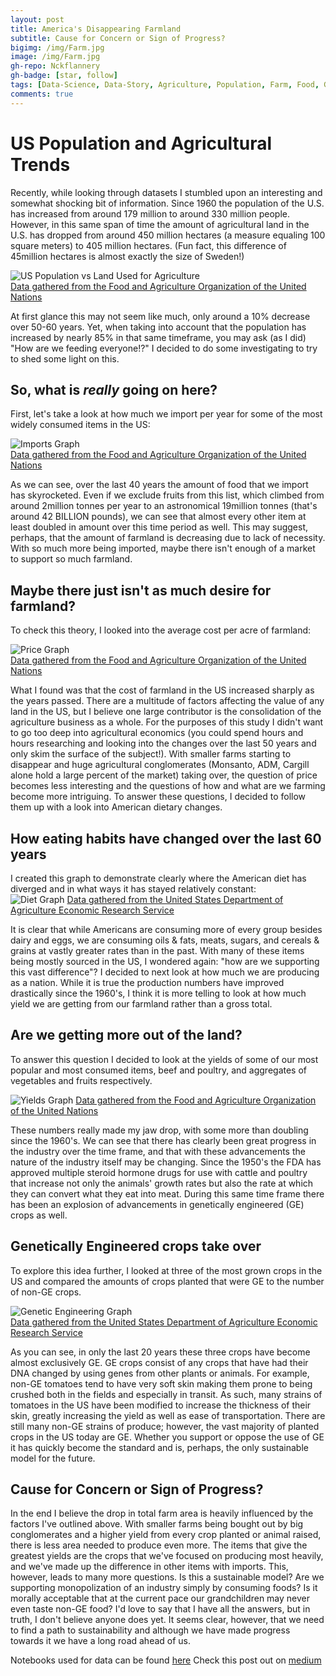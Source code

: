 ```yaml
---
layout: post
title: America's Disappearing Farmland
subtitle: Cause for Concern or Sign of Progress?
bigimg: /img/Farm.jpg
image: /img/Farm.jpg
gh-repo: Nckflannery
gh-badge: [star, follow]
tags: [Data-Science, Data-Story, Agriculture, Population, Farm, Food, Growth]
comments: true
---
```

# US Population and Agricultural Trends

Recently, while looking through datasets I stumbled upon an interesting and somewhat shocking bit of information. Since 1960 the population of the U.S. has increased from around 179 million to around 330 million people. However, in this same span of time the amount of agricultural land in the U.S. has dropped from around 450 million hectares (a measure equaling 100 square meters) to 405 million hectares. (Fun fact, this difference of 45million hectares is almost exactly the size of Sweden!)

![US Population vs Land Used for Agriculture](/img/PopGraph2.png)  
[Data gathered from the Food and Agriculture Organization of the United Nations](http://www.fao.org/faostat/en/#home)

At first glance this may not seem like much, only around a 10% decrease over 50-60 years. Yet, when taking into account that the population has increased by nearly 85% in that same timeframe, you may ask (as I did) "How are we feeding everyone!?" I decided to do some investigating to try to shed some light on this.

## So, what is *really* going on here?

First, let's take a look at how much we import per year for some of the most widely consumed items in the US:

![Imports Graph](/img/ImportGraph.png)    
[Data gathered from the Food and Agriculture Organization of the United Nations](http://www.fao.org/faostat/en/#home)

As we can see, over the last 40 years the amount of food that we import has skyrocketed. Even if we exclude fruits from this list, which climbed from around 2million tonnes per year to an astronomical 19million tonnes (that's around 42 BILLION pounds), we can see that almost every other item at least doubled in amount over this time period as well. This may suggest, perhaps, that the amount of farmland is decreasing due to lack of necessity. With so much more being imported, maybe there isn't enough of a market to support so much farmland.

## Maybe there just isn't as much desire for farmland?

To check this theory, I looked into the average cost per acre of farmland:

![Price Graph](/img/Price.png)  
[Data gathered from the Food and Agriculture Organization of the United Nations](http://www.fao.org/faostat/en/#home)

What I found was that the cost of farmland in the US increased sharply as the years passed. There are a multitude of factors affecting the value of any land in the US, but I believe one large contributor is the consolidation of the agriculture business as a whole. For the purposes of this study I didn't want to go too deep into agricultural economics (you could spend hours and hours researching and looking into the changes over the last 50 years and only skim the surface of the subject!). With smaller farms starting to disappear and huge agricultural conglomerates (Monsanto, ADM, Cargill alone hold a large percent of the market) taking over, the question of price becomes less interesting and the questions of how and what are we farming become more intriguing. To answer these questions, I decided to follow them up with a look into American dietary changes. 

## How eating habits have changed over the last 60 years

I created this graph to demonstrate clearly where the American diet has diverged and in what ways it has stayed relatively constant:  
![Diet Graph](/img/Diet.png)
[Data gathered from the United States Department of Agriculture Economic Research Service](https://www.ers.usda.gov)  

It is clear that while Americans are consuming more of every group besides dairy and eggs, we are consuming oils & fats, meats, sugars, and cereals & grains at vastly greater rates than in the past. With many of these items being mostly sourced in the US, I wondered again: "how are we supporting this vast difference"? I decided to next look at how much we are producing as a nation. While it is true the production numbers have improved drastically since the 1960's, I think it is more telling to look at how much yield we are getting from our farmland rather than a gross total.

## Are we getting more out of the land?  

To answer this question I decided to look at the yields of some of our most popular and most consumed items, beef and poultry, and aggregates of vegetables and fruits respectively.  

![Yields Graph](/img/Yield.png)
[Data gathered from the Food and Agriculture Organization of the United Nations](http://www.fao.org/faostat/en/#home)

These numbers really made my jaw drop, with some more than doubling since the 1960's. We can see that there has clearly been great progress in the industry over the time frame, and that with these advancements the nature of the industry itself may be changing. Since the 1950's the FDA has approved multiple steroid hormone drugs for use with cattle and poultry that increase not only the animals' growth rates but also the rate at which they can convert what they eat into meat. During this same time frame there has been an explosion of advancements in genetically engineered (GE) crops as well. 

## Genetically Engineered crops take over

To explore this idea further, I looked at three of the most grown crops in the US and compared the amounts of crops planted that were GE to the number of non-GE crops.

![Genetic Engineering Graph](/img/GE.png)  
[Data gathered from the United States Department of Agriculture Economic Research Service](https://www.ers.usda.gov)

As you can see, in only the last 20 years these three crops have become almost exclusively GE. GE crops consist of any crops that have had their DNA changed by using genes from other plants or animals. For example, non-GE tomatoes tend to have very soft skin making them prone to being crushed both in the fields and especially in transit. As such, many strains of tomatoes in the US have been modified to increase the thickness of their skin, greatly increasing the yield as well as ease of transportation. There are still many non-GE strains of produce; however, the vast majority of planted crops in the US today are GE. Whether you support or oppose the use of GE it has quickly become the standard and is, perhaps, the only sustainable model for the future.

## Cause for Concern or Sign of Progress?

In the end I believe the drop in total farm area is heavily influenced by the factors I've outlined above. With smaller farms being bought out by big conglomerates and a higher yield from every crop planted or animal raised, there is less area needed to produce even more. The items that give the greatest yields are the crops that we've focused on producing most heavily, and we've made up the difference in other items with imports. This, however, leads to many more questions. Is this a sustainable model? Are we supporting monopolization of an industry simply by consuming foods? Is it morally acceptable that at the current pace our grandchildren may never even taste non-GE food? I'd love to say that I have all the answers, but in truth, I don't believe anyone does yet. It seems clear, however, that we need to find a path to sustainability and although we have made progress towards it we have a long road ahead of us.

Notebooks used for data can be found [here](https://github.com/Nckflannery/Nckflannery.github.io/tree/master/project_notebooks)
Check this post out on [medium](https://medium.com/@nickf.flannery/americas-disappearing-farmland-493d3f5c8994)
